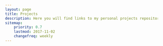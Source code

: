 ```yaml
---
layout: page
title: Projects
description: Here you will find links to my personal projects repositories on GitHub.
sitemap:
    priority: 0.7
    lastmod: 2017-11-02
    changefreq: weekly
---
```

